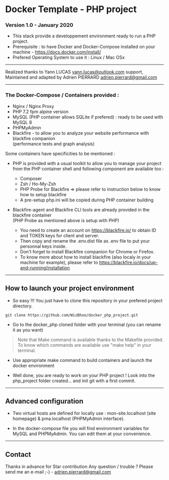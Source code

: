 # Docker Template - PHP project

### Version 1.0 - January 2020

* This stack provide a developpement environment ready to run a PHP project.
* Prerequisite : to have Docker and Docker-Compose installed on your machine - <https://docs.docker.com/install/>
* Prefered Operating System to use it : Linux / Mac OSx

-------------------------------------------------------------------------------------------------------------------------------------

Realized thanks to Yann LUCAS <yann.lucas@outlook.com> support,</br>
Maintained and adapted by Adrien PIERRARD <adrien.pierrard@gmail.com>

-------------------------------------------------------------------------------------------------------------------------------------

### The Docker-Compose / Containers provided :

* Nginx / Nginx Proxy
* PHP 7.2 fpm alpine version
* MySQL (PHP container allows SQLite if prefered) : ready to be used with MySQL 8
* PHPMyAdmin
* Blackfire - to allow you to analyze your website performance with blackfire companion</br>
(performance tests and graph analysis)

Some containers have specificities to be mentioned :

* PHP is provided with a usual toolkit to allow you to manage your project from the PHP container shell
and following component are available too :
    * Composer
    * Zsh / Ho-My-Zsh
    * PHP Probe for Blackfire => please refer to instruction below to know how to setup blackfire
    * A pre-setup php.ini will be copied during PHP container building

* Blackfire-agent and Blackfire CLI tools are already provided in the blackfire container</br>(PHP Probe as mentioned above is setup with PHP)
    * You need to create an account on <https://blackfire.io/> to obtain ID and TOKEN keys for client and server.
    * Then copy and rename the .env.dist file as .env file to put your personnal keys inside.
    * Don't forget to install Blackfire companion for Chrome or Firefox.
    * To know more about how to install blackfire (also localy in your machine for example),
    please refer to <https://blackfire.io/docs/up-and-running/installation>

-------------------------------------------------------------------------------------------------------------------------------------

## How to launch your project environment

* So easy !!! You just have to clone this repository in your prefered project directory.

```
git clone https://github.com/WizBhoo/docker_php_project.git
```

* Go to the docker_php cloned folder with your terminal (you can rename it as you want)

<blockquote>
Note that Make command is available thanks to the Makefile provided.<br>
To know which commands are available use "make help" in your terminal.
</blockquote>

* Use appropriate make command to build containers and launch the docker environment

* Well done, you are ready to work on your PHP project ! Look into the php_project folder created... and init git with a first commit.

-------------------------------------------------------------------------------------------------------------------------------------

## Advanced configuration

* Two virtual hosts are defined for locally use : mon-site.localhost (site homepage)  &  pma.localhost (PHPMyAdmin interface).

* In the docker-compose file you will find environment variables for MySQL and PHPMyAdmin. You can edit them at your convenience.

-------------------------------------------------------------------------------------------------------------------------------------

## Contact

Thanks in advance for Star contribution
Any question / trouble ? Please send me an e-mail ;-) - adrien.pierrard@gmail.com
